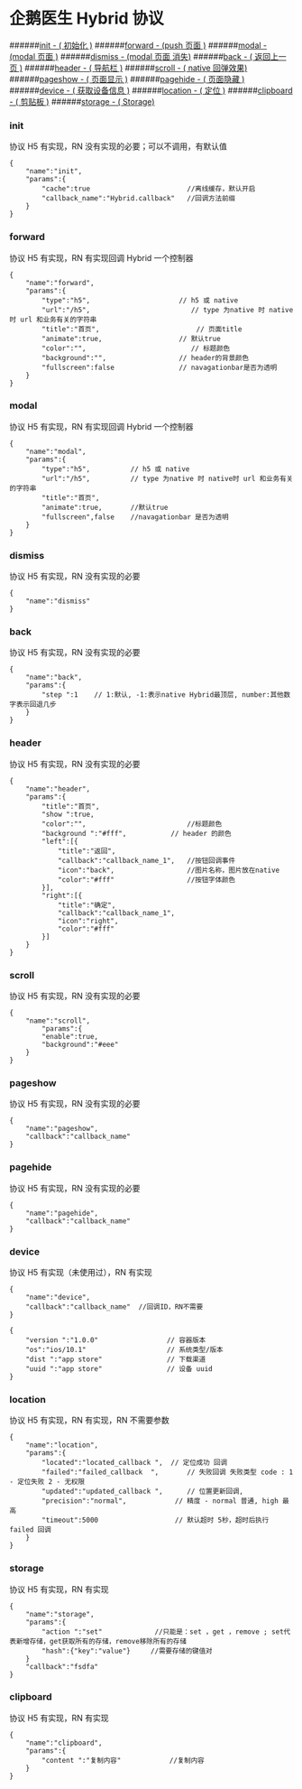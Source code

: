 # 企鹅医生 Hybrid 协议

######[init - ( 初始化 )](#init) ######[forward - (push 页面 )](#forward) ######[modal - (modal 页面 )](#modal) ######[dismiss - (modal 页面 消失)](#dismiss) ######[back - ( 返回上一页 )](#back) ######[header - ( 导航栏 )](#header) ######[scroll - ( native 回弹效果)](#scroll) ######[pageshow - ( 页面显示 )](#pageshow) ######[pagehide - ( 页面隐藏 )](#pagehide) ######[device - ( 获取设备信息 )](#device) ######[location - ( 定位 )](#location) ######[clipboard - ( 剪贴板 )](#clipboard) ######[storage - ( Storage)](#storage)

<a name="init"></a>

### init

协议 H5 有实现，RN 没有实现的必要；可以不调用，有默认值

```请求对象
{
	"name":"init",
	"params":{
		"cache":true                        //离线缓存，默认开启
		"callback_name":"Hybrid.callback"   //回调方法前缀
	}
}
```

<a name="forward"></a>

### forward

协议 H5 有实现，RN 有实现回调 Hybrid 一个控制器

```请求对象
{
	"name":"forward",
	"params":{
		"type":"h5",                      // h5 或 native
		"url":"/h5",                		 // type 为native 时 native时 url 和业务有关的字符串
		"title":"首页",						 // 页面title
		"animate":true,                   // 默认true
		"color":"",							 // 标题颜色
		"background":"",                  // header的背景颜色
		"fullscreen":false                // navagationbar是否为透明
	}
}
```

<a name="modal"></a>

### modal

协议 H5 有实现，RN 有实现回调 Hybrid 一个控制器

```请求对象
{
	"name":"modal",
	"params":{
		"type":"h5",          // h5 或 native
		"url":"/h5",          // type 为native 时 native时 url 和业务有关的字符串
		"title":"首页",
		"animate":true,       //默认true
		"fullscreen",false    //navagationbar 是否为透明
	}
}
```

<a name="dismiss"></a>

### dismiss

协议 H5 有实现，RN 没有实现的必要

```请求对象
{
	"name":"dismiss"
}
```

<a name="back"></a>

### back

协议 H5 有实现，RN 没有实现的必要

```请求对象
{
	"name":"back",
	"params":{
		"step ":1    // 1:默认, -1:表示native Hybrid最顶层, number:其他数字表示回退几步
	}
}
```

<a name="header"></a>

### header

协议 H5 有实现，RN 没有实现的必要

```请求对象
{
	"name":"header",
	"params":{
		"title":"首页",
		"show ":true,
		"color":"",							//标题颜色
		"background ":"#fff",         	// header 的颜色
		"left":[{
			"title":"返回",
			"callback":"callback_name_1",	//按钮回调事件
			"icon":"back",        			//图片名称，图片放在native
			"color":"#fff"            		//按钮字体颜色
		}],
		"right":[{
			"title":"确定",
			"callback":"callback_name_1",
			"icon":"right",
			"color":"#fff"
		}]
	}
}
```

<a name="scroll"></a>

### scroll

协议 H5 有实现，RN 没有实现的必要

```请求对象
{
	"name":"scroll",
		"params":{
		"enable":true,
		"background":"#eee"
	}
}
```

<a name="pageshow"></a>

### pageshow

协议 H5 有实现，RN 没有实现的必要

```请求对象
{
	"name":"pageshow",
	"callback":"callback_name"
}
```

<a name="pagehide"></a>

### pagehide

协议 H5 有实现，RN 没有实现的必要

```请求对象
{
	"name":"pagehide",
	"callback":"callback_name"
}
```

<a name="device"></a>

### device

协议 H5 有实现（未使用过），RN 有实现

```请求对象
{
	"name":"device",
	"callback":"callback_name" 	//回调ID，RN不需要
}
```

```
{
	"version ":"1.0.0"                 // 容器版本
	"os":"ios/10.1"                    // 系统类型/版本
	"dist ":"app store"                // 下载渠道
	"uuid ":"app store"                // 设备 uuid
}
```

<a name="location"></a>

### location

协议 H5 有实现，RN 有实现，RN 不需要参数

```请求对象
{
	"name":"location",
	"params":{
		"located":"located_callback ",	// 定位成功 回调
		"failed":"failed_callback  ",    	// 失败回调 失败类型 code : 1 - 定位失败 2 - 无权限
		"updated":"updated_callback ",  	// 位置更新回调,
		"precision":"normal",            // 精度 - normal 普通, high 最高
		"timeout":5000                   // 默认超时 5秒，超时后执行 failed 回调
	}
}
```

<a name="storage"></a>

### storage

协议 H5 有实现，RN 有实现

```请求对象
{
	"name":"storage",
	"params":{
		"action ":"set"       	 	//只能是：set ，get ，remove ; set代表新增存储，get获取所有的存储，remove移除所有的存储
		"hash":{"key":"value"}     //需要存储的键值对
	}
	"callback":"fsdfa"
}
```

<a name="clipboard"></a>

### clipboard

协议 H5 有实现，RN 有实现

```请求对象
{
	"name":"clipboard",
	"params":{
		"content ":"复制内容"            //复制内容
	}
}
```
